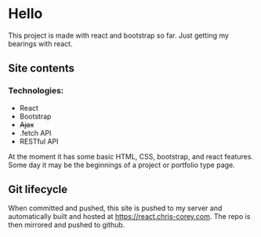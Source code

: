# Hello

This project is made with react and bootstrap so far. Just getting my bearings with react.

## Site contents

### Technologies:

- React
- Bootstrap
- ~~Ajax~~
- .fetch API
- RESTful API

At the moment it has some basic HTML, CSS, bootstrap, and react features. Some day it may be the beginnings of a project or portfolio type page.

## Git lifecycle

When committed and pushed, this site is pushed to my server and automatically built and hosted at https://react.chris-corey.com. The repo is then mirrored and pushed to github.
